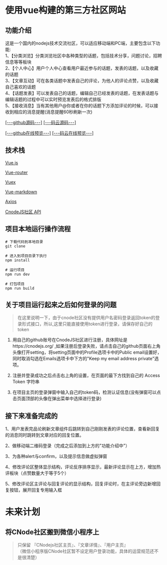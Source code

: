 
# 使用vue构建的第三方社区网站

## 功能介绍
这是一个国内的nodejs技术交流社区，可以适应移动端和PC端，主要包含以下功能:  
1、【分类浏览】分类浏览社区中各种类型的话题，包括技术分享，问题讨论，招聘信息等等板块  
2、【个人中心】用户个人中心查看用户最近参与的话题，发表的话题，以及收藏的话题  
3、【文章互动】可在各类话题中发表自己的评论，为他人的评论点赞，以及收藏自己喜欢的话题  
4、【话题发表】可以发表自己的话题，编辑自己已经发表的话题，在发表话题与编辑话题的过程中可以实时预览发表后的格式排版  
5、【接收消息】当有其他用户@你或者在你的话题下方添加评论的时候，可以接收到相应的消息提醒(消息提醒60秒刷新一次)  

[[---github源码---]](https://github.com/Reviving-Pain/reviving-pain.github.io) [[---码云源码---]](https://gitee.com/Reviving-Pain/CnodeJS-community)

[[---github在线预览---]](https://reviving-pain.github.io/dist/#/cnodeCommunity/cnodejsTopics) [[---码云在线预览---]](https://reviving-pain.gitee.io/cnodejs-community/#/cnodeCommunity/cnodejsTopics)

## 技术栈

[Vue.js](https://cn.vuejs.org/)  

[Vue-router](https://router.vuejs.org/zh/)  

[Vuex](https://vuex.vuejs.org/zh/)  

[Vue-markdown](https://www.npmjs.com/package/vue-markdown)  

[Axios](https://www.jianshu.com/p/7a9fbcbb1114)  

[CnodeJS社区 API](https://cnodejs.org/api)  


## 项目本地运行操作流程

```
# 下载代码到本地目录
git clone

# 进入到项目目录下执行
npm install

# 运行项目
npm run dev

# 打包项目
npm run build
```

## 关于项目运行起来之后如何登录的问题
> 在这里说明一下，由于cnode社区没有提供用户名密码登录返回token的登录形式接口，所以,这里只能直接使用token进行登录，请保存好自己的token

1. 用自己的github账号在CnodeJS社区进行注册，具体网址是https://cnodejs.org/ ,如果注册后登录失败，请点击自己的github页面右上角头像打开setting，将setting页面中的Profile选项卡中的Public email设置好，同时取消勾选在Emails选项卡中下方的"Keep my email address private"选项。

2. 注册并登录成功之后点击右上角的设置，在页面的最下方找到自己的 Access Token 字符串

3. 在项目主页的登录弹窗中输入自己的token码，检测认证信息(没有弹窗可以点击页面顶部的头像在弹出菜单中选择进行登录)


## 接下来准备完成的

1、用户发表完品论刷新文章组件后跳转到自己刚刚发表的评论位置，查看新回复的消息同时跳转到文章对应的回复位置。

2、做移动端二维码登录（完成之后添加到上方的"功能介绍中"）

3、为各种alert与confirm，以及提示信息做虚拟弹窗

4、修改评论区整体显示结构，评论反序排序显示，最新评论显示在上方，增加热评板块（点赞数量大于等于5个）

5、修改评论区主评论与回复评论的显示结构，回复评论时，在主评论旁边新增回复按钮，展开回复专用输入框


# 未来计划

## 将CNode社区搬到微信小程序上  
>只保留 『CNodejs社区主页』、『文章详情』、『用户主页』  
（微信小程序版CNode社区暂不设定用户登录功能，具体的运营规范还不是很清楚）
